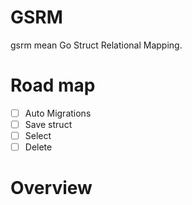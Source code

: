 # GSRM
gsrm mean Go Struct Relational Mapping.
# Road map
- [ ] Auto Migrations
- [ ] Save struct
- [ ] Select
- [ ] Delete
# Overview
